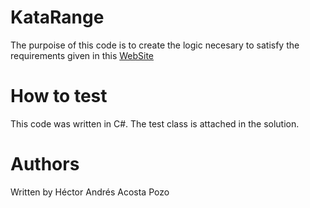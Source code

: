 # KataRange
The purpoise of this code is to create the logic necesary to satisfy the requirements given in this [WebSite](https://codingdojo.org/kata/Range)

# How to test
This code was written in C#. The test class is attached in the solution.

# Authors
Written by Héctor Andrés Acosta Pozo
